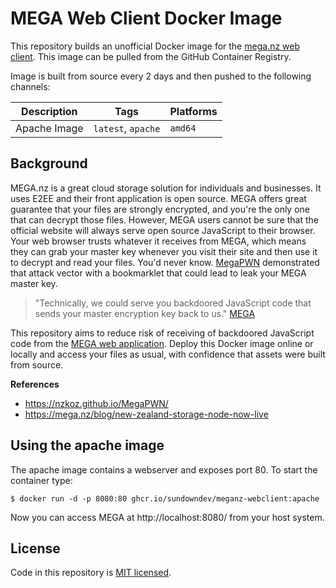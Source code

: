 # MEGA Web Client Docker Image

This repository builds an unofficial Docker image for the [mega.nz web client](https://github.com/meganz/webclient). This image can be pulled from the GitHub Container Registry.

Image is built from source every 2 days and then pushed to the following channels:

| Description | Tags | Platforms |
|-------------|-------|-----------|
| Apache Image | `latest`, `apache` | `amd64` |

## Background

MEGA.nz is a great cloud storage solution for individuals and businesses. It uses E2EE and their front application is open source. MEGA offers great guarantee that your files are strongly encrypted, and you're the only one that can decrypt those files. However, MEGA users cannot be sure that the official website will always serve open source JavaScript to their browser. Your web browser trusts whatever it receives from MEGA, which means they can grab your master key whenever you visit their site and then use it to decrypt and read your files. You'd never know. [MegaPWN](https://nzkoz.github.io/MegaPWN/) demonstrated that attack vector with a bookmarklet that could lead to leak your MEGA master key.

> "Technically, we could serve you backdoored JavaScript code that sends your master encryption key back to us." [MEGA](https://mega.nz/blog/new-zealand-storage-node-now-live)

This repository aims to reduce risk of receiving of backdoored JavaScript code from the [MEGA web application](https://mega.nz/). Deploy this Docker image online or locally and access your files as usual, with confidence that assets were built from source.

**References**

- https://nzkoz.github.io/MegaPWN/
- https://mega.nz/blog/new-zealand-storage-node-now-live

## Using the apache image

The apache image contains a webserver and exposes port 80. To start the container type:

```shell
$ docker run -d -p 8080:80 ghcr.io/sundowndev/meganz-webclient:apache
```

Now you can access MEGA at http://localhost:8080/ from your host system.

## License

Code in this repository is [MIT licensed](https://github.com/sundowndev/meganz-webclient-docker/blob/main/LICENSE).
